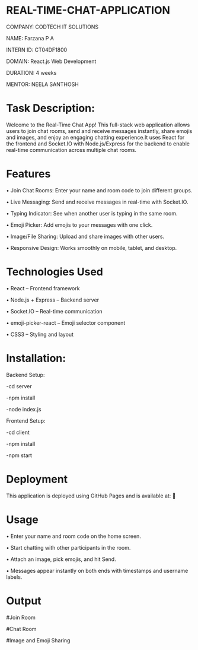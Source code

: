 # REAL-TIME-CHAT-APPLICATION

COMPANY: CODTECH IT SOLUTIONS

NAME: Farzana P A

INTERN ID: CT04DF1800

DOMAIN: React.js Web Development

DURATION: 4 weeks

MENTOR: NEELA SANTHOSH

# Task Description:

Welcome to the Real-Time Chat App! This full-stack web application allows users to join chat rooms, send and receive messages instantly, share emojis and images, and enjoy an engaging chatting experience.It uses React for the frontend and Socket.IO with Node.js/Express for the backend to enable real-time communication across multiple chat rooms.

# Features

•	Join Chat Rooms: Enter your name and room code to join different groups.

•	Live Messaging: Send and receive messages in real-time with Socket.IO.

•	Typing Indicator: See when another user is typing in the same room.

•	Emoji Picker: Add emojis to your messages with one click.

•	Image/File Sharing: Upload and share images with other users.

•	Responsive Design: Works smoothly on mobile, tablet, and desktop.

# Technologies Used

•	React – Frontend framework

•	Node.js + Express – Backend server

•	Socket.IO – Real-time communication

•	emoji-picker-react – Emoji selector component

•	CSS3 – Styling and layout

# Installation:

Backend Setup:

-cd server

-npm install

-node index.js

Frontend Setup:

-cd client

-npm install

-npm start

# Deployment

This application is deployed using GitHub Pages and is available at:
🔗

# Usage

•	Enter your name and room code on the home screen.

•	Start chatting with other participants in the room.

•	Attach an image, pick emojis, and hit Send.

•	Messages appear instantly on both ends with timestamps and username labels.

# Output

#Join Room  

#Chat Room    

#Image and Emoji Sharing  

